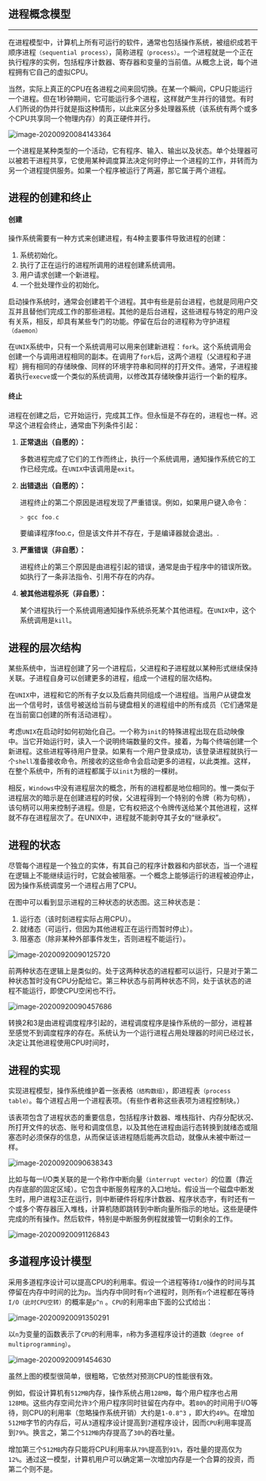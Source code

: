 ## 进程概念模型

-------

在进程模型中，计算机上所有可运行的软件，通常也包括操作系统，被组织成若干顺序进程`（sequential process）`，简称进程`（process）`。一个进程就是一个正在执行程序的实例，包括程序计数器、寄存器和变量的当前值。从概念上说，每个进程拥有它自己的虚拟CPU。

当然，实际上真正的CPU在各进程之间来回切换。在某一个瞬间，CPU只能运行一个进程。但在1秒钟期间，它可能运行多个进程，这样就产生并行的错觉。有时人们所说的伪并行就是指这种情形，以此来区分多处理器系统（该系统有两个或多个CPU共享同一个物理内存）的真正硬件并行。

![image-20200920084143364](assets/image-20200920084143364.png)

一个进程是某种类型的一个活动，它有程序、输入、输出以及状态。单个处理器可以被若干进程共享，它使用某种调度算法决定何时停止一个进程的工作，并转而为另一个进程提供服务。如果一个程序被运行了两遍，那它属于两个进程。

## 进程的创建和终止

#### 创建

操作系统需要有一种方式来创建进程，有4种主要事件导致进程的创建：

1. 系统初始化。
2. 执行了正在运行的进程所调用的进程创建系统调用。
3. 用户请求创建一个新进程。
4. 一个批处理作业的初始化。

启动操作系统时，通常会创建若干个进程。其中有些是前台进程，也就是同用户交互并且替他们完成工作的那些进程。其他的是后台进程，这些进程与特定的用户没有关系，相反，却具有某些专门的功能。停留在后台的进程称为守护进程`（daemon）`

在`UNIX`系统中，只有一个系统调用可以用来创建新进程：`fork`。这个系统调用会创建一个与调用进程相同的副本。在调用了`fork`后，这两个进程（父进程和子进程）拥有相同的存储映像、同样的环境字符串和同样的打开文件。通常，子进程接着执行`execve`或一个类似的系统调用，以修改其存储映像并运行一个新的程序。

#### 终止

进程在创建之后，它开始运行，完成其工作。但永恒是不存在的，进程也一样。迟早这个进程会终止，通常由下列条件引起：

1. **正常退出（自愿的）：**

   多数进程完成了它们的工作而终止，执行一个系统调用，通知操作系统它的工作已经完成。在`UNIX`中该调用是`exit`。

2. **出错退出（自愿的）：**

   进程终止的第二个原因是进程发现了严重错误。例如，如果用户键入命令：

   ```c
   > gcc foo.c
   ```

   要编译程序foo.c，但是该文件并不存在，于是编译器就会退出。. 

3. **严重错误（非自愿）：**

   进程终止的第三个原因是由进程引起的错误，通常是由于程序中的错误所致。如执行了一条非法指令、引用不存在的内存。

4. **被其他进程杀死（非自愿）：**

   某个进程执行一个系统调用通知操作系统杀死某个其他进程。在`UNIX`中，这个系统调用是`kill`。


## 进程的层次结构

某些系统中，当进程创建了另一个进程后，父进程和子进程就以某种形式继续保持关联。子进程自身可以创建更多的进程，组成一个进程的层次结构。

在`UNIX`中，进程和它的所有子女以及后裔共同组成一个进程组。当用户从键盘发出一个信号时，该信号被送给当前与键盘相关的进程组中的所有成员（它们通常是在当前窗口创建的所有活动进程）。

考虑`UNIX`在启动时如何初始化自己。一个称为`init`的特殊进程出现在启动映像中。当它开始运行时，读入一个说明终端数量的文件。接着，为每个终端创建一个新进程。这些进程等待用户登录。如果有一个用户登录成功，该登录进程就执行一个`shell`准备接收命令。所接收的这些命令会启动更多的进程，以此类推。这样，在整个系统中，所有的进程都属于以`init`为根的一棵树。

相反，`Windows`中没有进程层次的概念，所有的进程都是地位相同的。惟一类似于进程层次的暗示是在创建进程的时侯，父进程得到一个特别的令牌（称为句柄），该句柄可以用来控制子进程。但是，它有权把这个令牌传送给某个其他进程，这样就不存在进程层次了。在UNIX中，进程就不能剥夺其子女的“继承权”。

## 进程的状态

尽管每个进程是一个独立的实体，有其自己的程序计数器和内部状态，当一个进程在逻辑上不能继续运行时，它就会被阻塞。一个概念上能够运行的进程被迫停止，因为操作系统调度另一个进程占用了CPU。

在图中可以看到显示进程的三种状态的状态图。这三种状态是：

1. 运行态（该时刻进程实际占用CPU）。
2. 就绪态（可运行，但因为其他进程正在运行而暂时停止）。
3. 阻塞态（除非某种外部事件发生，否则进程不能运行）。

![image-20200920090125720](assets/image-20200920090125720.png)

前两种状态在逻辑上是类似的。处于这两种状态的进程都可以运行，只是对于第二种状态暂时没有CPU分配给它。第三种状态与前两种状态不同，处于该状态的进程不能运行，即使CPU空闲也不行。

![image-20200920090457686](assets/image-20200920090457686.png)

转换2和3是由进程调度程序引起的，进程调度程序是操作系统的一部分，进程甚至感觉不到调度程序的存在。系统认为一个运行进程占用处理器的时间已经过长，决定让其他进程使用CPU时间时，

## 进程的实现

实现进程模型，操作系统维护着一张表格`（结构数组）`，即进程表`（process table）`。每个进程占用一个进程表项。（有些作者称这些表项为进程控制块。）

该表项包含了进程状态的重要信息，包括程序计数器、堆栈指针、内存分配状况、所打开文件的状态、账号和调度信息，以及其他在进程由运行态转换到就绪态或阻塞态时必须保存的信息，从而保证该进程随后能再次启动，就像从未被中断过一样。

![image-20200920090638343](assets/image-20200920090638343.png)

比如与每一I/O类关联的是一个称作中断向量`（interrupt vector）`的位置（靠近内存底部的固定区域）。它包含中断服务程序的入口地址。假设当一个磁盘中断发生时，用户进程3正在运行，则中断硬件将程序计数器、程序状态字，有时还有一个或多个寄存器压入堆栈，计算机随即跳转到中断向量所指示的地址。这些是硬件完成的所有操作。然后软件，特别是中断服务例程就接管一切剩余的工作。

![image-20200920091126843](assets/image-20200920091126843.png)

## 多道程序设计模型

采用多道程序设计可以提高CPU的利用率。假设一个进程等待`I/O`操作的时间与其停留在内存中时间的比为`p`。当内存中同时有`n`个进程时，则所有`n`个进程都在等待`I/O（此时CPU空转）`的概率是`p^n` 。`CPU`的利用率由下面的公式给出：

![image-20200920091350291](assets/image-20200920091350291.png)

以`n`为变量的函数表示了`CPU`的利用率，`n`称为多道程序设计的道数`（degree of multiprogramming）`。

![image-20200920091454630](assets/image-20200920091454630.png)

虽然上图的模型很简单，很粗略，它依然对预测CPU的性能很有效。

例如，假设计算机有`512MB`内存，操作系统占用`128MB`，每个用户程序也占用`128MB`。这些内存空间允许`3`个用户程序同时驻留在内存中。若`80%`的时间用于I/O等待，则CPU的利用率（忽略操作系统开销）大约是`1-0.8^3` ，即大约`49%`。在增加`512MB`字节的内存后，可从`3`道程序设计提高到`7`道程序设计，因而`CPU`利用率提高到`79%`。换言之，第二个`512MB`内存提高了`30%`的吞吐量。

增加第三个`512MB`内存只能将CPU利用率从`79%`提高到`91%`，吞吐量的提高仅为`12%`。通过这一模型，计算机用户可以确定第一次增加内存是一个合算的投资，而第二个则不是。

